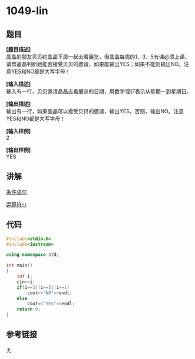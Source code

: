 # 1049-lin
## 题目  
**[题目描述]**  
晶晶的朋友贝贝约晶晶下周一起去看展览，但晶晶每周的1、3、5有课必须上课，请帮晶晶判断她能否接受贝贝的邀请，如果能输出YES；如果不能则输出NO。注意YES和NO都是大写字母！  

**[输入描述]**   
输入有一行，贝贝邀请晶晶去看展览的日期，用数字1到7表示从星期一到星期日。  

**[输出描述]**  
输出有一行，如果晶晶可以接受贝贝的邀请，输出YES，否则，输出NO。注意YES和NO都是大写字母！  

**[输入样例]**  
2  

**[输出样例]**  
YES  

## 讲解  
[条件语句]([1])  

[运算符`||`]([2])  

## 代码  

```cpp
#include<stdio.h>
#include<iostream>

using namespace std;

int main()
{
	int i;
	cin>>i;
	if(i==3||i==5||i==1)
		cout<<"NO"<<endl;
	else
		cout<<"YES"<<endl;
	return 0;
}
```

## 参考链接  
无  
